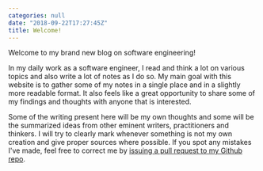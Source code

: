 ```yaml
---
categories: null
date: "2018-09-22T17:27:45Z"
title: Welcome!
---
```


Welcome to my brand new blog on software engineering!

In my daily work as a software engineer, I read and think a lot on various topics and also write a lot of notes as I do so. My main goal with this website is to gather some of my notes in a single place and in a slightly more readable format. It also feels like a great opportunity to share some of my findings and thoughts with anyone that is interested.

Some of the writing present here will be my own thoughts and some will be the summarized ideas from other eminent writers, practitioners and thinkers. I will try to clearly mark whenever something is not my own creation and give proper sources where possible. If you spot any mistakes I've made, feel free to correct me by [issuing a pull request to my Github repo](https://github.com/Sundin/sundin.github.io).

